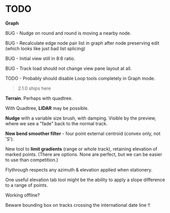 

# TODO

**Graph**

BUG - Nudge on round and round is moving a nearby node.

BUG - Recalculate edge node pair list in graph after node preserving edit
(which looks like just bad list splicing)

BUG - Initial view still in 8:6 ratio.

BUG - Track load should not change view pane layout at all.

TODO - Probably should disable Loop tools completely in Graph mode. 

> 2.1.0 ships here

**Terrain**. Perhaps with quadtree.

With Quadtree, **LIDAR** may be possible.

**Nudge** with a variable size brush, with damping. 
Visible by the preview, where we see a "fade" back to the normal track.

**New bend smoother filter** - four point external centroid (convex only, not 'S').

New tool to **limit gradients** (range or whole track), retaining elevation of marked points.
(There are options. None are perfect, but we can be easier to use than competition.)

Flythrough respects any azimuth & elevation applied when stationery.

One useful elevation tab tool might be the ability to apply a slope difference to a range of points.

Working offline?

Beware bounding box on tracks crossing the international date line !!
